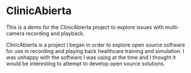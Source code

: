 # ClinicAbierta
This is a demo for the ClinicAbierta project to explore issues with multi-camera recording and playback.

ClinicAbierta is a project I began in order to explore open source software for use in recording and playing back healthcare training and 
simulation.  I was unhappy with the  software I was using at the time and I thought it would be interesting to attempt to develop open source solutions.
